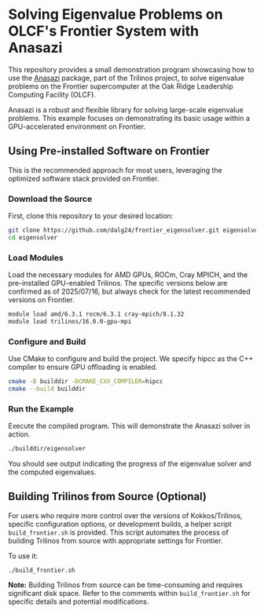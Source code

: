 # Solving Eigenvalue Problems on OLCF's Frontier System with Anasazi

This repository provides a small demonstration program showcasing how to use
the [Anasazi](https://trilinos.github.io/anasazi.html) package, part of the
Trilinos project, to solve eigenvalue problems on the Frontier supercomputer at
the Oak Ridge Leadership Computing Facility (OLCF).

Anasazi is a robust and flexible library for solving large-scale eigenvalue
problems. This example focuses on demonstrating its basic usage within a
GPU-accelerated environment on Frontier.

## Using Pre-installed Software on Frontier

This is the recommended approach for most users, leveraging the optimized
software stack provided on Frontier.

### Download the Source

First, clone this repository to your desired location:

```bash
git clone https://github.com/dalg24/frontier_eigensolver.git eigensolver
cd eigensolver
```

### Load Modules

Load the necessary modules for AMD GPUs, ROCm, Cray MPICH, and the
pre-installed GPU-enabled Trilinos. The specific versions below are confirmed
as of 2025/07/16, but always check for the latest recommended versions on
Frontier.

```bash
module load amd/6.3.1 rocm/6.3.1 cray-mpich/8.1.32
module load trilinos/16.0.0-gpu-mpi
```

### Configure and Build

Use CMake to configure and build the project. We specify hipcc as the C++
compiler to ensure GPU offloading is enabled.

```bash
cmake -B builddir -DCMAKE_CXX_COMPILER=hipcc
cmake --build builddir
```

### Run the Example

Execute the compiled program. This will demonstrate the Anasazi solver in
action.

```bash
./builddir/eigensolver
```

You should see output indicating the progress of the eigenvalue solver and the
computed eigenvalues.

## Building Trilinos from Source (Optional)
For users who require more control over the versions of Kokkos/Trilinos,
specific configuration options, or development builds, a helper script
`build_frontier.sh` is provided. This script automates the process of building
Trilinos from source with appropriate settings for Frontier.

To use it:

```
./build_frontier.sh
```

**Note:** Building Trilinos from source can be time-consuming and requires
significant disk space. Refer to the comments within `build_frontier.sh` for
specific details and potential modifications.

